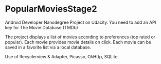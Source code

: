 # PopularMoviesStage2
Android Developer Nanodegree Project on Udacity.
You need to add an API key for The Movie Database (TMDb)

The project displays a list of movies according to preferences (top rated or popular). Each movie provides movie details on click. Each movie can be saved in a favorite list via a local database.

Use of Recyclerview & Adapter, Picasso, OkHttp, SQLite.
